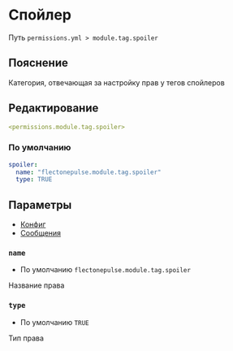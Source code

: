 # Спойлер
Путь `permissions.yml > module.tag.spoiler`

## Пояснение
Категория, отвечающая за настройку прав у тегов спойлеров

## Редактирование
```yaml
<permissions.module.tag.spoiler>
```

### По умолчанию
```yaml
spoiler:
  name: "flectonepulse.module.tag.spoiler"
  type: TRUE
```

## Параметры

- [Конфиг](/en/config/module/tag/spoiler/)
- [Сообщения](/en/messages/ru_ru/module/tag/spoiler/)

### `name`
- По умолчанию `flectonepulse.module.tag.spoiler`

Название права

### `type`
- По умолчанию `TRUE`

Тип права

<!--@include: @/en/parts/permission.md-->

